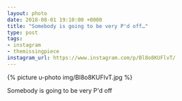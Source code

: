 ```yaml
---
layout: photo
date: 2018-08-01 19:10:00 +0000
title: "Somebody is going to be very P'd off…"
type: post
tags:
- instagram
- themissingpiece
instagram_url: https://www.instagram.com/p/Bl8o8KUFlvT/
---
```


{% picture u-photo img/Bl8o8KUFlvT.jpg %}

Somebody is going to be very P'd off
